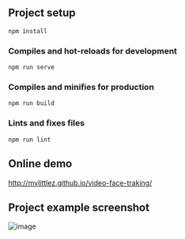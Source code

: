 
## Project setup 

```
npm install
```

### Compiles and hot-reloads for development 

```
npm run serve
```

### Compiles and minifies for production 

```
npm run build
```

### Lints and fixes files 

```
npm run lint
```

## Online demo 
http://mylittlez.github.io/video-face-traking/

## Project example screenshot

![image](https://user-images.githubusercontent.com/30174451/205483043-cd8c89f2-37e2-4f94-aea5-f7d09e339c49.png)


